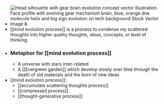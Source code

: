 - ![Head silhouette with gear brain evolution concept vector illustration. Face  profile with evolving gear mechanism brain, blue, orange dna molecule helix  and big sign evolution on tech background Stock Vector Image &](https://c8.alamy.com/comp/T3YD3A/head-silhouette-with-gear-brain-evolution-concept-vector-illustration-face-profile-with-evolving-gear-mechanism-brain-blue-orange-dna-molecule-helix-and-big-sign-evolution-on-tech-background-T3YD3A.jpg)
- [[mind evolution process]] is a process to condense my scattered thoughts into higher quality thoughts, ideas, concepts, or level of thinking.
- ### Metaphor for [[mind evolution process]] 
    - A universe with stars inter-related
    - A [[Evergreen garden]] which develop slowly over time through the death of old materials and the born of new ideas 
- [[mind evolution process]]:
    - [[accumulate scattering thoughts process]]
    - [[compressed process]]
    - [[thought-generative process]]
